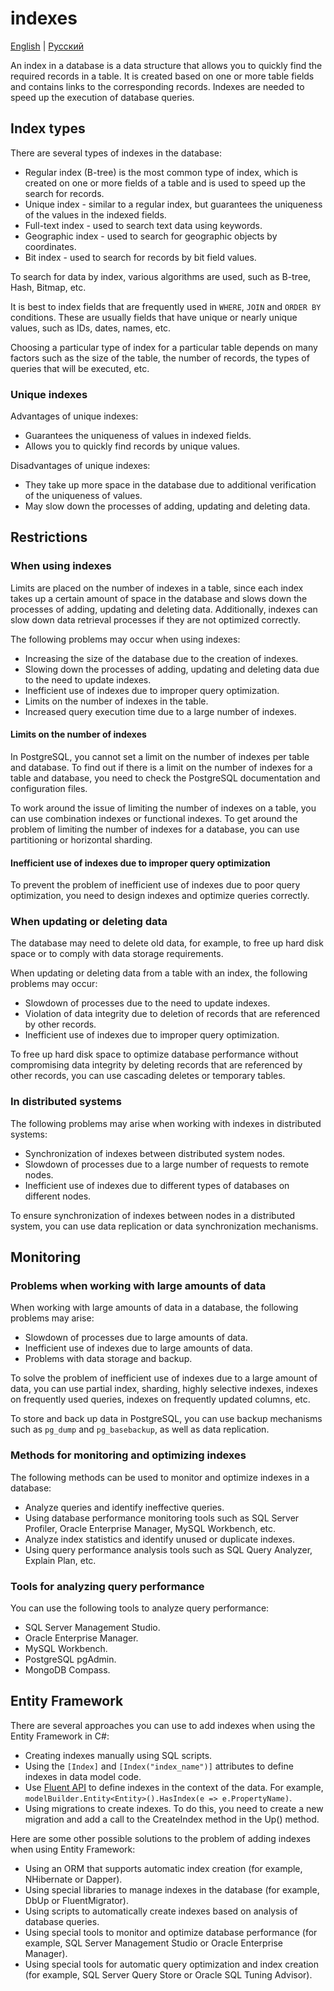 # indexes

[English](indexes.md) | [Русский](indexes.ru.md)

An index in a database is a data structure that allows you to quickly find the required records in a table. It is created based on one or more table fields and contains links to the corresponding records. Indexes are needed to speed up the execution of database queries.

## Index types

There are several types of indexes in the database:
- Regular index (B-tree) is the most common type of index, which is created on one or more fields of a table and is used to speed up the search for records.
- Unique index - similar to a regular index, but guarantees the uniqueness of the values in the indexed fields.
- Full-text index - used to search text data using keywords.
- Geographic index - used to search for geographic objects by coordinates.
- Bit index - used to search for records by bit field values.

To search for data by index, various algorithms are used, such as B-tree, Hash, Bitmap, etc.

It is best to index fields that are frequently used in `WHERE`, `JOIN` and `ORDER BY` conditions. These are usually fields that have unique or nearly unique values, such as IDs, dates, names, etc.

Choosing a particular type of index for a particular table depends on many factors such as the size of the table, the number of records, the types of queries that will be executed, etc.

### Unique indexes

Advantages of unique indexes:
- Guarantees the uniqueness of values in indexed fields.
- Allows you to quickly find records by unique values.

Disadvantages of unique indexes:
- They take up more space in the database due to additional verification of the uniqueness of values.
- May slow down the processes of adding, updating and deleting data.

## Restrictions

### When using indexes

Limits are placed on the number of indexes in a table, since each index takes up a certain amount of space in the database and slows down the processes of adding, updating and deleting data. Additionally, indexes can slow down data retrieval processes if they are not optimized correctly.

The following problems may occur when using indexes:
- Increasing the size of the database due to the creation of indexes.
- Slowing down the processes of adding, updating and deleting data due to the need to update indexes.
- Inefficient use of indexes due to improper query optimization.
- Limits on the number of indexes in the table.
- Increased query execution time due to a large number of indexes.
#### Limits on the number of indexes

In PostgreSQL, you cannot set a limit on the number of indexes per table and database.
To find out if there is a limit on the number of indexes for a table and database, you need to check the PostgreSQL documentation and configuration files.

To work around the issue of limiting the number of indexes on a table, you can use combination indexes or functional indexes.
To get around the problem of limiting the number of indexes for a database, you can use partitioning or horizontal sharding.

#### Inefficient use of indexes due to improper query optimization

To prevent the problem of inefficient use of indexes due to poor query optimization, you need to design indexes and optimize queries correctly.

### When updating or deleting data

The database may need to delete old data, for example, to free up hard disk space or to comply with data storage requirements.

When updating or deleting data from a table with an index, the following problems may occur:
- Slowdown of processes due to the need to update indexes.
- Violation of data integrity due to deletion of records that are referenced by other records.
- Inefficient use of indexes due to improper query optimization.

To free up hard disk space to optimize database performance without compromising data integrity by deleting records that are referenced by other records, you can use cascading deletes or temporary tables.

### In distributed systems

The following problems may arise when working with indexes in distributed systems:
- Synchronization of indexes between distributed system nodes.
- Slowdown of processes due to a large number of requests to remote nodes.
- Inefficient use of indexes due to different types of databases on different nodes.

To ensure synchronization of indexes between nodes in a distributed system, you can use data replication or data synchronization mechanisms.

## Monitoring

### Problems when working with large amounts of data

When working with large amounts of data in a database, the following problems may arise:
- Slowdown of processes due to large amounts of data.
- Inefficient use of indexes due to large amounts of data.
- Problems with data storage and backup.

To solve the problem of inefficient use of indexes due to a large amount of data, you can use partial index, sharding, highly selective indexes, indexes on frequently used queries, indexes on frequently updated columns, etc.

To store and back up data in PostgreSQL, you can use backup mechanisms such as `pg_dump` and `pg_basebackup`, as well as data replication.

### Methods for monitoring and optimizing indexes

The following methods can be used to monitor and optimize indexes in a database:
- Analyze queries and identify ineffective queries.
- Using database performance monitoring tools such as SQL Server Profiler, Oracle Enterprise Manager, MySQL Workbench, etc.
- Analyze index statistics and identify unused or duplicate indexes.
- Using query performance analysis tools such as SQL Query Analyzer, Explain Plan, etc.

### Tools for analyzing query performance

You can use the following tools to analyze query performance:
- SQL Server Management Studio.
- Oracle Enterprise Manager.
- MySQL Workbench.
- PostgreSQL pgAdmin.
- MongoDB Compass.

## Entity Framework

There are several approaches you can use to add indexes when using the Entity Framework in C#:
- Creating indexes manually using SQL scripts.
- Using the `[Index]` and `[Index("index_name")]` attributes to define indexes in data model code.
- Use [Fluent API](https://learn.microsoft.com/en-us/ef/ef6/modeling/code-first/fluent/types-and-properties) to define indexes in the context of the data. For example, `modelBuilder.Entity<Entity>().HasIndex(e => e.PropertyName)`.
- Using migrations to create indexes. To do this, you need to create a new migration and add a call to the CreateIndex method in the Up() method.

Here are some other possible solutions to the problem of adding indexes when using Entity Framework:
- Using an ORM that supports automatic index creation (for example, NHibernate or Dapper).
- Using special libraries to manage indexes in the database (for example, DbUp or FluentMigrator).
- Using scripts to automatically create indexes based on analysis of database queries.
- Using special tools to monitor and optimize database performance (for example, SQL Server Management Studio or Oracle Enterprise Manager).
- Using special tools for automatic query optimization and index creation (for example, SQL Server Query Store or Oracle SQL Tuning Advisor).
